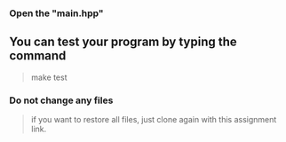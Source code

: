 
### Open the "main.hpp"


## You can test your program by typing the command

> make test

### Do not change any files

> if you want to restore all files, just clone again with this assignment link.
